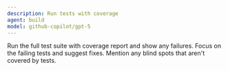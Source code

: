 ```yaml
---
description: Run tests with coverage
agent: build
model: github-copilot/gpt-5
---
```


Run the full test suite with coverage report and show any failures.
Focus on the failing tests and suggest fixes.
Mention any blind spots that aren't covered by tests.
